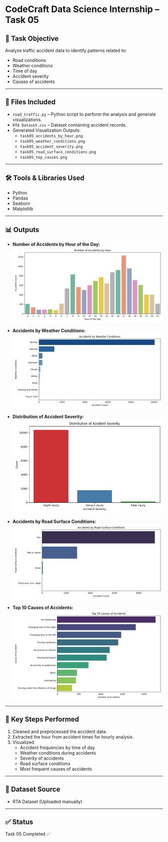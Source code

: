 # CodeCraft Data Science Internship – Task 05

## 🎯 Task Objective

Analyze traffic accident data to identify patterns related to:
- Road conditions
- Weather conditions
- Time of day
- Accident severity
- Causes of accidents

---

## 📁 Files Included

- `road_traffic.py` – Python script to perform the analysis and generate visualizations.
- `RTA Dataset.csv` – Dataset containing accident records.
- Generated Visualization Outputs:
  - `task05_accidents_by_hour.png`
  - `task05_weather_conditions.png`
  - `task05_accident_severity.png`
  - `task05_road_surface_conditions.png`
  - `task05_top_causes.png`

---

## 🛠️ Tools & Libraries Used

- Python
- Pandas
- Seaborn
- Matplotlib

---

## 📊 Outputs

- **Number of Accidents by Hour of the Day:**
  ![Accidents by Hour](task05_accidents_by_hour.png)

- **Accidents by Weather Conditions:**
  ![Weather Conditions](task05_weather_conditions.png)

- **Distribution of Accident Severity:**
  ![Accident Severity](task05_accident_severity.png)

- **Accidents by Road Surface Conditions:**
  ![Road Surface Conditions](task05_road_surface_conditions.png)

- **Top 10 Causes of Accidents:**
  ![Top Causes](task05_top_causes.png)

---

## 🧹 Key Steps Performed

1. Cleaned and preprocessed the accident data.
2. Extracted the hour from accident times for hourly analysis.
3. Visualized:
   - Accident frequencies by time of day
   - Weather conditions during accidents
   - Severity of accidents
   - Road surface conditions
   - Most frequent causes of accidents

---

## 📌 Dataset Source

- RTA Dataset (Uploaded manually)

---

## ✅ Status

Task 05 Completed ✅
